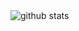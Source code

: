 <picture decoding="async" loading="lazy">
  <source media="(prefers-color-scheme: light)" srcset="https://pixel-profile.vercel.app/api/github-stats?username=YassineElouafi&screen_effect=false&background=linear-gradient(to%20bottom%20right%2C%20%2374dcc4%2C%20%234597e9)">
  <source media="(prefers-color-scheme: dark)" srcset="https://pixel-profile.vercel.app/api/github-stats?username=YassineElouafi&screen_effect=true&background=linear-gradient(to%20bottom%20right%2C%20%235580eb%2C%20%232aeeff)">
  <img alt="github stats" src="https://pixel-profile.vercel.app/api/github-stats?username=YassineElouafi&screen_effect=false&background=linear-gradient(to%20bottom%20right%2C%20%2374dcc4%2C%20%234597e9)">
</picture>
